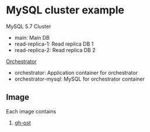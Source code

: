 MySQL cluster example
===

MySQL 5.7 Cluster
* main: Main DB
* read-replica-1: Read replica DB 1
* read-replica-2: Read replica DB 2

[Orchestrator](https://github.com/openark/orchestrator)
* orchestrator: Application container for orchestrator
* orchestrator-mysql: MySQL for orchestrator container

Image
---
Each image contains
1. [gh-ost](https://github.com/github/gh-ost)
